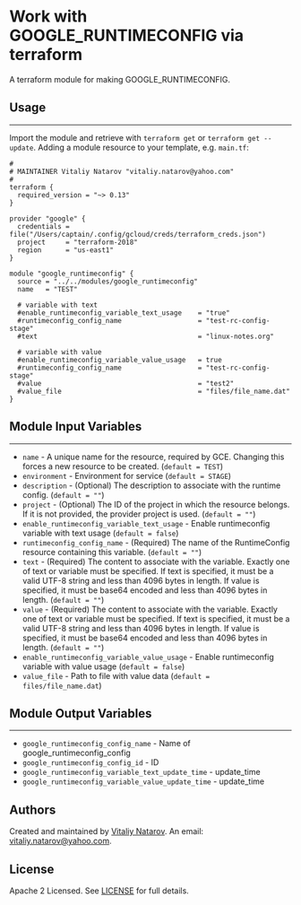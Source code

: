 # Work with GOOGLE_RUNTIMECONFIG via terraform

A terraform module for making GOOGLE_RUNTIMECONFIG.


## Usage
----------------------
Import the module and retrieve with ```terraform get``` or ```terraform get --update```. Adding a module resource to your template, e.g. `main.tf`:

```
#
# MAINTAINER Vitaliy Natarov "vitaliy.natarov@yahoo.com"
#
terraform {
  required_version = "~> 0.13"
}

provider "google" {
  credentials = file("/Users/captain/.config/gcloud/creds/terraform_creds.json")
  project     = "terraform-2018"
  region      = "us-east1"
}

module "google_runtimeconfig" {
  source = "../../modules/google_runtimeconfig"
  name   = "TEST"

  # variable with text
  #enable_runtimeconfig_variable_text_usage    = "true"
  #runtimeconfig_config_name                   = "test-rc-config-stage"
  #text                                        = "linux-notes.org"

  # variable with value
  #enable_runtimeconfig_variable_value_usage   = true
  #runtimeconfig_config_name                   = "test-rc-config-stage"
  #value                                       = "test2"
  #value_file                                  = "files/file_name.dat"
}

```

## Module Input Variables
----------------------
- `name` - A unique name for the resource, required by GCE. Changing this forces a new resource to be created. (`default = TEST`)
- `environment` - Environment for service (`default = STAGE`)
- `description` - (Optional) The description to associate with the runtime config. (`default = ""`)
- `project` - (Optional) The ID of the project in which the resource belongs. If it is not provided, the provider project is used. (`default = ""`)
- `enable_runtimeconfig_variable_text_usage` - Enable runtimeconfig variable with text usage (`default = false`)
- `runtimeconfig_config_name` - (Required) The name of the RuntimeConfig resource containing this variable. (`default = ""`)
- `text` - (Required) The content to associate with the variable. Exactly one of text or variable must be specified. If text is specified, it must be a valid UTF-8 string and less than 4096 bytes in length. If value is specified, it must be base64 encoded and less than 4096 bytes in length. (`default = ""`)
- `value` - (Required) The content to associate with the variable. Exactly one of text or variable must be specified. If text is specified, it must be a valid UTF-8 string and less than 4096 bytes in length. If value is specified, it must be base64 encoded and less than 4096 bytes in length. (`default = ""`)
- `enable_runtimeconfig_variable_value_usage` - Enable runtimeconfig variable with value usage (`default = false`)
- `value_file` - Path to file with value data (`default = files/file_name.dat`)

## Module Output Variables
----------------------
- `google_runtimeconfig_config_name` - Name of google_runtimeconfig_config
- `google_runtimeconfig_config_id` - ID
- `google_runtimeconfig_variable_text_update_time` - update_time
- `google_runtimeconfig_variable_value_update_time` - update_time


## Authors

Created and maintained by [Vitaliy Natarov](https://github.com/SebastianUA). An email: [vitaliy.natarov@yahoo.com](vitaliy.natarov@yahoo.com).

## License

Apache 2 Licensed. See [LICENSE](https://github.com/SebastianUA/terraform/blob/master/LICENSE) for full details.

